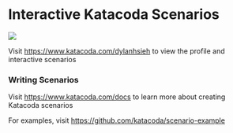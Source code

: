 # Interactive Katacoda Scenarios

[![](http://shields.katacoda.com/katacoda/dylanhsieh/count.svg)](https://www.katacoda.com/dylanhsieh "Get your profile on Katacoda.com")

Visit https://www.katacoda.com/dylanhsieh to view the profile and interactive scenarios

### Writing Scenarios
Visit https://www.katacoda.com/docs to learn more about creating Katacoda scenarios

For examples, visit https://github.com/katacoda/scenario-example
